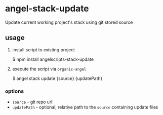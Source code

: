 # angel-stack-update

Update current working project's stack using git stored source

## usage

1. install script to existing project

    $ npm install angelscripts-stack-update

3. execute the script via `organic-angel`

    $ angel stack update {source} {updatePath}

### options

* `source` - git repo url
* `updatePath` - optional, relative path to the `source` containing update files
